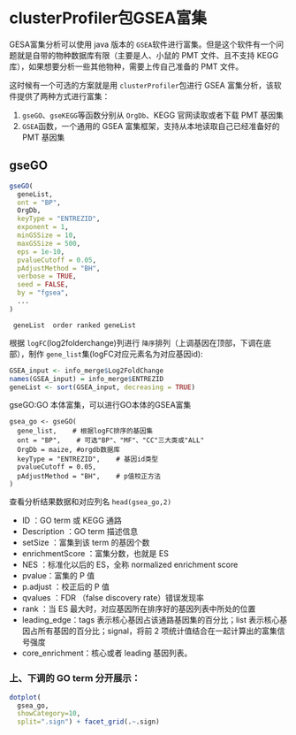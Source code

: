 # clusterProfiler包GSEA富集


GESA富集分析可以使用 java 版本的 `GSEA`软件进行富集。但是这个软件有一个问题就是自带的物种数据库有限（主要是人、小鼠的 PMT 文件、且不支持 KEGG 库），如果想要分析一些其他物种，需要上传自己准备的 PMT 文件。

这时候有一个可选的方案就是用 `clusterProfiler`包进行 GSEA 富集分析，该软件提供了两种方式进行富集：

1. `gseGO`、`gseKEGG`等函数分别从 `OrgDb`、KEGG 官网读取或者下载 PMT 基因集
2. `GSEA`函数，一个通用的 GSEA 富集框架，支持从本地读取自己已经准备好的 PMT 基因集

## gseGO

```R
gseGO(
  geneList,
  ont = "BP",
  OrgDb,
  keyType = "ENTREZID",
  exponent = 1,
  minGSSize = 10,
  maxGSSize = 500,
  eps = 1e-10,
  pvalueCutoff = 0.05,
  pAdjustMethod = "BH",
  verbose = TRUE,
  seed = FALSE,
  by = "fgsea",
  ...
)
```

` geneList	order ranked geneList`

根据 `logFC`(log2folderchange)列进行 `降序`排列（上调基因在顶部，下调在底部），制作 `gene_list`集(logFC对应元素名为对应基因id):

```R
GSEA_input <- info_merge$Log2FoldChange
names(GSEA_input) = info_merge$ENTREZID
geneList <- sort(GSEA_input, decreasing = TRUE)
```

gseGO:GO 本体富集，可以进行GO本体的GSEA富集


```text
gsea_go <- gseGO(
  gene_list,    # 根据logFC排序的基因集
  ont = "BP",    # 可选"BP"、"MF"、"CC"三大类或"ALL"
  OrgDb = maize, #orgdb数据库  
  keyType = "ENTREZID",    # 基因id类型
  pvalueCutoff = 0.05,
  pAdjustMethod = "BH",    # p值校正方法
)
```

查看分析结果数据和对应列名 `head(gsea_go,2)`


* ID ：GO term 或 KEGG 通路
* Description ：GO term 描述信息
* setSize ：富集到该 term 的基因个数
* enrichmentScore ：富集分数，也就是 ES
* NES ：标准化以后的 ES，全称 normalized enrichment score
* pvalue：富集的 P 值
* p.adjust ：校正后的 P 值
* qvalues ：FDR （false discovery rate）错误发现率
* rank ：当 ES 最大时，对应基因所在排序好的基因列表中所处的位置
* leading_edge：tags 表示核心基因占该通路基因集的百分比；list 表示核心基因占所有基因的百分比；signal，将前 2 项统计值结合在一起计算出的富集信号强度
* core_enrichment：核心或者 leading 基因列表。


### 上、下调的 GO term 分开展示：

```R
dotplot(
  gsea_go,
  showCategory=10,
  split=".sign") + facet_grid(.~.sign)
```

